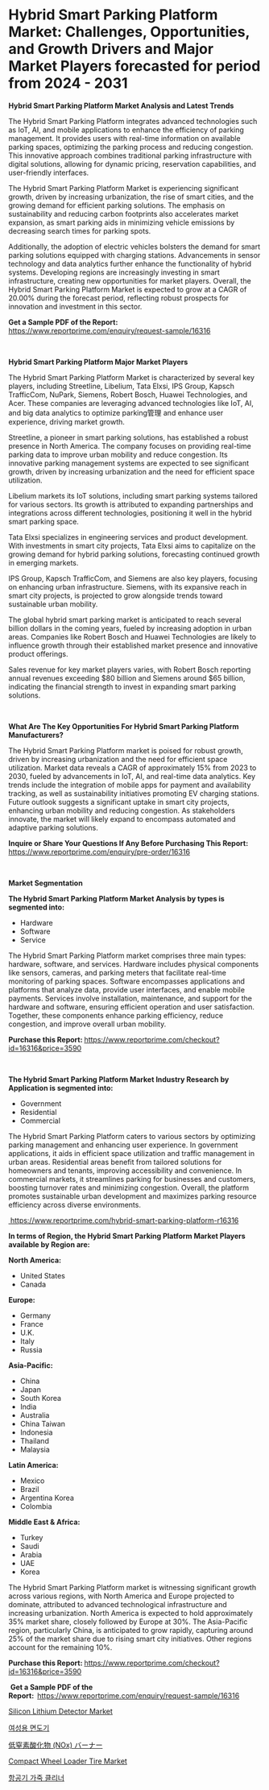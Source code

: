 <p><h1>Hybrid Smart Parking Platform Market: Challenges, Opportunities, and Growth Drivers and Major Market Players forecasted for period from 2024 - 2031</h1></p><p><strong>Hybrid Smart Parking Platform Market Analysis and Latest Trends</strong></p>
<p><p>The Hybrid Smart Parking Platform integrates advanced technologies such as IoT, AI, and mobile applications to enhance the efficiency of parking management. It provides users with real-time information on available parking spaces, optimizing the parking process and reducing congestion. This innovative approach combines traditional parking infrastructure with digital solutions, allowing for dynamic pricing, reservation capabilities, and user-friendly interfaces.</p><p>The Hybrid Smart Parking Platform Market is experiencing significant growth, driven by increasing urbanization, the rise of smart cities, and the growing demand for efficient parking solutions. The emphasis on sustainability and reducing carbon footprints also accelerates market expansion, as smart parking aids in minimizing vehicle emissions by decreasing search times for parking spots. </p><p>Additionally, the adoption of electric vehicles bolsters the demand for smart parking solutions equipped with charging stations. Advancements in sensor technology and data analytics further enhance the functionality of hybrid systems. Developing regions are increasingly investing in smart infrastructure, creating new opportunities for market players. Overall, the Hybrid Smart Parking Platform Market is expected to grow at a CAGR of 20.00% during the forecast period, reflecting robust prospects for innovation and investment in this sector.</p></p>
<p><strong>Get a Sample PDF of the Report:&nbsp;</strong> <a href="https://www.reportprime.com/enquiry/request-sample/16316">https://www.reportprime.com/enquiry/request-sample/16316</a></p>
<p>&nbsp;</p>
<p><strong>Hybrid Smart Parking Platform Major Market Players</strong></p>
<p><p>The Hybrid Smart Parking Platform Market is characterized by several key players, including Streetline, Libelium, Tata Elxsi, IPS Group, Kapsch TrafficCom, NuPark, Siemens, Robert Bosch, Huawei Technologies, and Acer. These companies are leveraging advanced technologies like IoT, AI, and big data analytics to optimize parking管理 and enhance user experience, driving market growth.</p><p>Streetline, a pioneer in smart parking solutions, has established a robust presence in North America. The company focuses on providing real-time parking data to improve urban mobility and reduce congestion. Its innovative parking management systems are expected to see significant growth, driven by increasing urbanization and the need for efficient space utilization.</p><p>Libelium markets its IoT solutions, including smart parking systems tailored for various sectors. Its growth is attributed to expanding partnerships and integrations across different technologies, positioning it well in the hybrid smart parking space.</p><p>Tata Elxsi specializes in engineering services and product development. With investments in smart city projects, Tata Elxsi aims to capitalize on the growing demand for hybrid parking solutions, forecasting continued growth in emerging markets.</p><p>IPS Group, Kapsch TrafficCom, and Siemens are also key players, focusing on enhancing urban infrastructure. Siemens, with its expansive reach in smart city projects, is projected to grow alongside trends toward sustainable urban mobility.</p><p>The global hybrid smart parking market is anticipated to reach several billion dollars in the coming years, fueled by increasing adoption in urban areas. Companies like Robert Bosch and Huawei Technologies are likely to influence growth through their established market presence and innovative product offerings.</p><p>Sales revenue for key market players varies, with Robert Bosch reporting annual revenues exceeding $80 billion and Siemens around $65 billion, indicating the financial strength to invest in expanding smart parking solutions.</p></p>
<p>&nbsp;</p>
<p><strong>What Are The Key Opportunities For Hybrid Smart Parking Platform Manufacturers?</strong></p>
<p><p>The Hybrid Smart Parking Platform market is poised for robust growth, driven by increasing urbanization and the need for efficient space utilization. Market data reveals a CAGR of approximately 15% from 2023 to 2030, fueled by advancements in IoT, AI, and real-time data analytics. Key trends include the integration of mobile apps for payment and availability tracking, as well as sustainability initiatives promoting EV charging stations. Future outlook suggests a significant uptake in smart city projects, enhancing urban mobility and reducing congestion. As stakeholders innovate, the market will likely expand to encompass automated and adaptive parking solutions.</p></p>
<p><strong>Inquire or Share Your Questions If Any Before Purchasing This Report:</strong> <a href="https://www.reportprime.com/enquiry/pre-order/16316">https://www.reportprime.com/enquiry/pre-order/16316</a></p>
<p>&nbsp;</p>
<p><strong>Market Segmentation</strong></p>
<p><strong>The Hybrid Smart Parking Platform Market Analysis by types is segmented into:</strong></p>
<p><ul><li>Hardware</li><li>Software</li><li>Service</li></ul></p>
<p><p>The Hybrid Smart Parking Platform market comprises three main types: hardware, software, and services. Hardware includes physical components like sensors, cameras, and parking meters that facilitate real-time monitoring of parking spaces. Software encompasses applications and platforms that analyze data, provide user interfaces, and enable mobile payments. Services involve installation, maintenance, and support for the hardware and software, ensuring efficient operation and user satisfaction. Together, these components enhance parking efficiency, reduce congestion, and improve overall urban mobility.</p></p>
<p><strong>Purchase this Report:&nbsp;</strong><a href="https://www.reportprime.com/checkout?id=16316&price=3590">https://www.reportprime.com/checkout?id=16316&price=3590</a></p>
<p>&nbsp;</p>
<p><strong>The Hybrid Smart Parking Platform Market Industry Research by Application is segmented into:</strong></p>
<p><ul><li>Government</li><li>Residential</li><li>Commercial</li></ul></p>
<p><p>The Hybrid Smart Parking Platform caters to various sectors by optimizing parking management and enhancing user experience. In government applications, it aids in efficient space utilization and traffic management in urban areas. Residential areas benefit from tailored solutions for homeowners and tenants, improving accessibility and convenience. In commercial markets, it streamlines parking for businesses and customers, boosting turnover rates and minimizing congestion. Overall, the platform promotes sustainable urban development and maximizes parking resource efficiency across diverse environments.</p></p>
<p><a href="https://www.reportprime.com/hybrid-smart-parking-platform-r16316">&nbsp;https://www.reportprime.com/hybrid-smart-parking-platform-r16316</a></p>
<p><strong>In terms of Region, the Hybrid Smart Parking Platform Market Players available by Region are:</strong></p>
<p>
    <p> <strong> North America: </strong>
        <ul>
            <li>United States</li>
            <li>Canada</li>
        </ul>
        </p> 
    <p> <strong> Europe: </strong>
        <ul>
            <li>Germany</li>
            <li>France</li>
            <li>U.K.</li>
            <li>Italy</li>
            <li>Russia</li>
        </ul>
        </p> 
    <p> <strong> Asia-Pacific: </strong>
        <ul>
            <li>China</li>
            <li>Japan</li>
            <li>South Korea</li>
            <li>India</li>
            <li>Australia</li>
            <li>China Taiwan</li>
            <li>Indonesia</li>
            <li>Thailand</li>
            <li>Malaysia</li>
        </ul>
        </p> 
    <p> <strong> Latin America: </strong>
        <ul>
            <li>Mexico</li>
            <li>Brazil</li>
            <li>Argentina Korea</li>
            <li>Colombia</li>
        </ul>
        </p> 
    <p> <strong> Middle East & Africa: </strong>
        <ul>
            <li>Turkey</li>
            <li>Saudi</li>
            <li>Arabia</li>
            <li>UAE</li>
            <li>Korea</li>
        </ul>
    </p>
    </p>
<p><p>The Hybrid Smart Parking Platform market is witnessing significant growth across various regions, with North America and Europe projected to dominate, attributed to advanced technological infrastructure and increasing urbanization. North America is expected to hold approximately 35% market share, closely followed by Europe at 30%. The Asia-Pacific region, particularly China, is anticipated to grow rapidly, capturing around 25% of the market share due to rising smart city initiatives. Other regions account for the remaining 10%.</p></p>
<p><strong>Purchase this Report: </strong><a href="https://www.reportprime.com/checkout?id=16316&price=3590">https://www.reportprime.com/checkout?id=16316&price=3590</a></p>
<p>&nbsp;<strong>Get a Sample PDF of the Report:&nbsp;&nbsp;</strong><a href="https://www.reportprime.com/enquiry/request-sample/16316">https://www.reportprime.com/enquiry/request-sample/16316</a></p>
<p><strong></strong></p>
<p><p><a href="https://medium.com/@woods76241/in-the-silicon-lithium-detector-market-the-main-focus-is-on-keeping-costs-low-and-getting-the-14fa4872fb62?postPublishedType=initial">Silicon Lithium Detector Market</a></p><p><a href="https://medium.com/@trevorkruvalis5678/women-s-razor-market-%EC%9D%98-%EA%B8%80%EB%A1%9C%EB%B2%8C-%EC%8B%9C%EC%9E%A5-%EA%B0%9C%EC%9A%94%EB%8A%94-%EC%A0%84-%EC%84%B8%EA%B3%84-%EB%B0%8F-%EC%A3%BC%EC%9A%94-%EC%8B%9C%EC%9E%A5%EC%9D%98-%EC%82%B0%EC%97%85%EC%97%90-%EC%98%81%ED%96%A5%EC%9D%84-%EB%AF%B8%EC%B9%98%EB%8A%94-%EC%A3%BC%EC%9A%94-%ED%8A%B8%EB%A0%8C%EB%93%9C%EC%97%90-%EB%8C%80%ED%95%9C-%EB%8F%85%ED%8A%B9%ED%95%9C-%EA%B4%80%EC%A0%90%EC%9D%84-%EC%A0%9C%EA%B3%B5%ED%95%A9%EB%8B%88%EB%8B%A4-ecfd5861f35c">여성용 면도기</a></p><p><a href="https://medium.com/@leigh4852023/low-nitrogen-oxide-nox-burners-market-%E3%81%AE%E3%82%B0%E3%83%AD%E3%83%BC%E3%83%90%E3%83%AB%E5%B8%82%E5%A0%B4%E6%A6%82%E8%A6%81%E3%81%AF-%E4%B8%96%E7%95%8C%E3%81%8A%E3%82%88%E3%81%B3%E4%B8%BB%E8%A6%81%E5%B8%82%E5%A0%B4%E3%81%AB%E3%81%8A%E3%81%91%E3%82%8B%E6%A5%AD%E7%95%8C%E3%81%AB%E5%BD%B1%E9%9F%BF%E3%82%92%E4%B8%8E%E3%81%88%E3%82%8B%E4%B8%BB%E8%A6%81%E3%81%AA%E3%83%88%E3%83%AC%E3%83%B3%E3%83%89%E3%81%AB%E3%81%A4%E3%81%84%E3%81%A6-%E7%8B%AC%E8%87%AA%E3%81%AE%E8%A6%96%E7%82%B9%E3%82%92%E6%8F%90%E4%BE%9B%E3%81%97%E3%81%BE%E3%81%99-d92225d8bfca">低窒素酸化物 (NOx) バーナー</a></p><p><a href="https://issuu.com/reportprime-2/docs/compact-wheel-loader-tire-market-si_645dc38c0a79e2">Compact Wheel Loader Tire Market</a></p><p><a href="https://medium.com/@chongespinoza76/aircraft-leather-cleaners-market-%EC%9D%98-%EA%B8%80%EB%A1%9C%EB%B2%8C-%EC%8B%9C%EC%9E%A5-%EA%B0%9C%EC%9A%94%EB%8A%94-%EC%A0%84-%EC%84%B8%EA%B3%84-%EB%B0%8F-%EC%A3%BC%EC%9A%94-%EC%8B%9C%EC%9E%A5%EC%9D%98-%EC%82%B0%EC%97%85%EC%97%90-%EC%98%81%ED%96%A5%EC%9D%84-%EB%AF%B8%EC%B9%98%EB%8A%94-%EC%A3%BC%EC%9A%94-%ED%8A%B8%EB%A0%8C%EB%93%9C%EC%97%90-%EB%8C%80%ED%95%9C-%EB%8F%85%ED%8A%B9%ED%95%9C-%EA%B4%80%EC%A0%90%EC%9D%84-%EC%A0%9C%EA%B3%B5%ED%95%A9%EB%8B%88%EB%8B%A4-e2f58494e4cf">항공기 가죽 클리너</a></p></p>